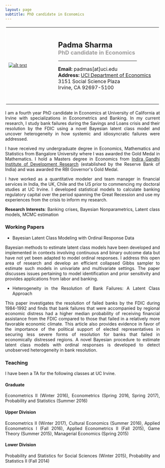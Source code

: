 ```yaml
--- 
layout: page
subtitle: PhD candidate in Economics
---
```

<style>
body {
text-align: justify}
</style>
<table bordercolor="#ffffff">
<tbody>
<tr>
<td style="width:200px;height:250px">
<font color="#0b5394" face="georgia, serif"><a href="IMGLINKTARGET"><img alt="alt text" height="HEIGHTpx" src="http://padmasharma.github.io/img/profilePhoto.jpg" width="WIDTHpx"></a>&nbsp;</font></td>
<td align="left" style="width:400px;height:200px">
   <p><font size="5"><b>Padma Sharma</b></font><br>
      <font color="#9b9999" size="4"><b>PhD candidate in Economics</b></font><br>
   <hr width = "80%" margin-left:0 align="left" border="1px" color = "918f8f"></p>
<p><font size="3"><b>Email:</b> padmas[at]uci.edu</font><br>
<font size="3"><b>Address:</b> 
<a href="https://www.economics.uci.edu/grad/index.php/" target="_blank">UCI Department of Economics</a><br>
3151 Social Science Plaza<br>
Irvine, CA 92697-5100</font></p>
</td>
</tr>
</tbody>
</table>

I am a fourth year PhD candidate in Economics at University of California at Irvine with specializations in Econometrics and Banking. In my current research, I study bank failures during the Savings and Loans crisis and their resolution by the FDIC using a novel Bayesian latent class model and uncover heterogeneity in how systemic and idiosyncratic failures were addressed.

I have received my undergraduate degree in Economics, Mathematics and Statistics from Bangalore University where I was awarded the Gold Medal in Mathematics. I hold a Masters degree in Economics from <a href="https://www.economics.uci.edu/grad/index.php/" target="_blank">Indira Gandhi Institute of Development Research</a> (established by the Reserve Bank of India) and was awarded the RBI Governor's Gold Medal. 

I have worked as a quantitative modeler and team manager in financial services in India, the UK, Chile and  the US prior to commencing my doctoral studies at UC Irvine. I developed statistical models to calculate banking regulatory capital over the period spanning the Great Recession and use my experiences from the crisis to inform my research.

__Research Interests__: Banking crises, Bayesian Nonparametrics, Latent class models, MCMC estimation

### Working Papers

- Bayesian Latent Class Modeling with Ordinal Response Data

Bayesian methods to estimate latent class models have been developed and implemented in contexts involving continuous and binary outcome data but have not yet been adapted to model ordinal responses. I address this open area of research and develop an efficient collapsed Gibbs sampler to estimate such models in univariate and multivariate settings. The paper discusses issues pertaining to model identification and prior sensitivity and provides applications from labor and banking. 

- Heterogeneity in the Resolution of Bank Failures: A
Latent Class Approach

This paper investigates the resolution of failed banks by the FDIC during 1984-1992 and finds that bank failures that were accompanied by regional economic distress had a higher median probability of receiving financial assistance from the FDIC compared to those that failed in a relatively more favorable economic climate. This article also provides evidence in favor of the importance of the political support of elected representatives in securing less severe forms of resolution for banks that failed in economically distressed regions. A novel Bayesian procedure to estimate latent class models with ordinal responses is developed to detect unobserved heterogeneity in bank resolution.

### Teaching
I have been a TA for the following classes at UC Irvine.

#### Graduate
Econometrics II (Winter 2016), Econometrics (Spring 2016, Spring 2017), Probability and Statistics (Summer 2016)

#### Upper Division
Econometrics II (Winter 2017), Cultural Economics (Summer 2016), Applied Econometrics I (Fall 2016), Applied Econometrics II (Fall 2015), Game Theory (Summer 2015), Managerial Economics (Spring 2015)

#### Lower Division
Probability and Statistics for Social Sciences (Winter 2015), Probability and Statistics II (Fall 2014)




